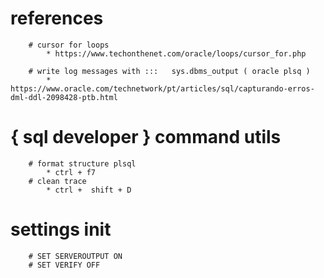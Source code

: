 # references 
```	
	# cursor for loops
		* https://www.techonthenet.com/oracle/loops/cursor_for.php
	
	# write log messages with :::   sys.dbms_output ( oracle plsq )
		* https://www.oracle.com/technetwork/pt/articles/sql/capturando-erros-dml-ddl-2098428-ptb.html
```
# { sql developer } command utils 
```
	# format structure plsql 
		* ctrl + f7
	# clean trace
		* ctrl +  shift + D
```

# settings init
```
	# SET SERVEROUTPUT ON
	# SET VERIFY OFF
	
```

